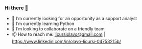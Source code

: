 ### Hi there 👋

- 🔭 I’m currently looking for an opportunity as a support analyst
- 🌱 I’m currently learning Python
- 👯 I’m looking to collaborate on a friendly team
- 📫 How to reach me: licursiolavo@gmail.com  |  https://www.linkedin.com/in/olavo-licursi-04753215b/

